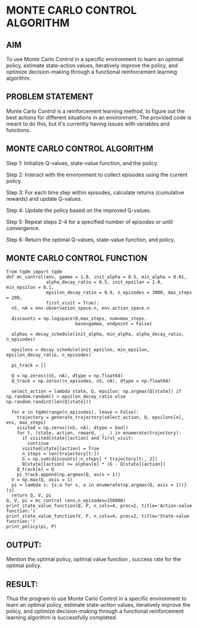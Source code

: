 # MONTE CARLO CONTROL ALGORITHM

## AIM

To use Monte Carlo Control in a specific environment to learn an optimal policy, estimate state-action values, iteratively improve the policy, and optimize decision-making through a functional reinforcement learning algorithm.

## PROBLEM STATEMENT

Monte Carlo Control is a reinforcement learning method, to figure out the best actions for different situations in an environment. The provided code is meant to do this, but it's currently having issues with variables and functions.

## MONTE CARLO CONTROL ALGORITHM

Step 1:
Initialize Q-values, state-value function, and the policy.

Step 2:
Interact with the environment to collect episodes using the current policy.

Step 3:
For each time step within episodes, calculate returns (cumulative rewards) and update Q-values.

Step 4:
Update the policy based on the improved Q-values.

Step 5:
Repeat steps 2-4 for a specified number of episodes or until convergence.

Step 6:
Return the optimal Q-values, state-value function, and policy.

## MONTE CARLO CONTROL FUNCTION

```
from tqdm import tqdm
def mc_control(env, gamma = 1.0, init_alpha = 0.5, min_alpha = 0.01,
               alpha_decay_ratio = 0.5, init_epsilon = 1.0, min_epsilon = 0.1,
               epsilon_decay_ratio = 0.9, n_episodes = 3000, max_steps = 200,
               first_visit = True):
  nS, nA = env.observation_space.n, env.action_space.n

  discounts = np.logspace(0,max_steps, num=max_steps,
                          base=gamma, endpoint = False)

  alphas = decay_schedule(init_alpha, min_alpha, alpha_decay_ratio, n_episodes)

  epsilons = decay_schedule(init_epsilon, min_epsilon, epsilon_decay_ratio, n_episodes)

  pi_track = []

  Q = np.zeros((nS, nA), dtype = np.float64)
  Q_track = np.zeros((n_episodes, nS, nA), dtype = np.float64)

  select_action = lambda state, Q, epsilon: np.argmax(Q[state]) if np.random.random() > epsilon_decay_ratio else np.random.randint(len(Q[state]))

  for e in tqdm(range(n_episodes), leave = False):
    trajectory = generate_trajectory(select_action, Q, epsilons[e], env, max_steps)
    visited = np.zeros((nS, nA), dtype = bool)
    for t, (state, action, reward, _, _) in enumerate(trajectory):
      if visited[state][action] and first_visit:
        continue
      visited[state][action] = True
      n_steps = len(trajectory[t:])
      G = np.sum(discounts[:n_steps] * trajectory[t:, 2])
      Q[state][action] += alphas[e] * (G - Q[state][action])
    Q_track[e] = Q
    pi_track.append(np.argmax(Q, axis = 1))
  V = np.max(Q, axis = 1)
  pi = lambda s: {s:a for s, a in enumerate(np.argmax(Q, axis = 1))}[s]
  return Q, V, pi
Q, V, pi = mc_control (env,n_episodes=150000)
print_state_value_function(Q, P, n_cols=4, prec=2, title='Action-value function:')
print_state_value_function(V, P, n_cols=4, prec=2, title='State-value function:')
print_policy(pi, P)

```

## OUTPUT:
Mention the optimal policy, optimal value function , success rate for the optimal policy.

## RESULT:

Thus the program to use Monte Carlo Control in a specific environment to learn an optimal policy, estimate state-action values, iteratively improve the policy, and optimize decision-making through a functional reinforcement learning algorithm is successfully completed.
